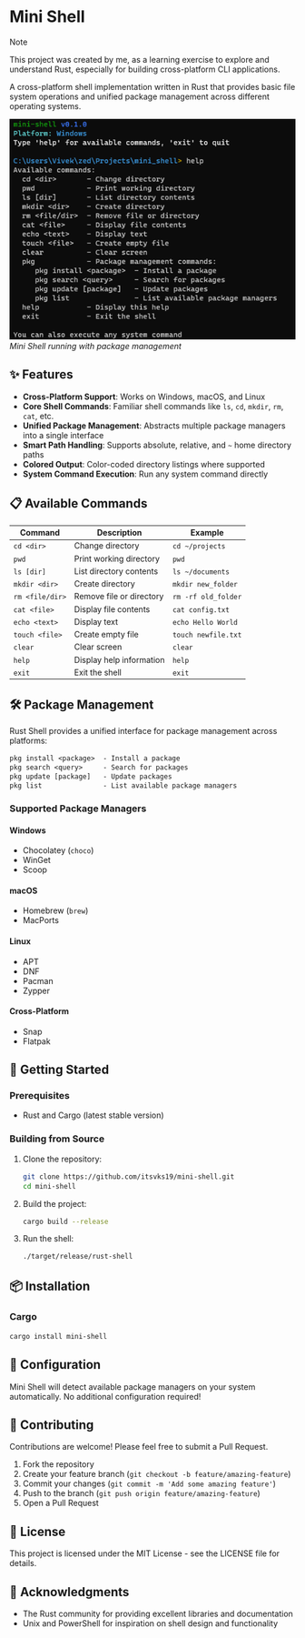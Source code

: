 # Mini Shell

> [!NOTE]
> This project was created by me, as a learning exercise to explore and understand Rust, especially for building cross-platform CLI applications.

A cross-platform shell implementation written in Rust that provides basic file system operations and unified package management across different operating systems.

![Mini Shell Screenshot](images/img.png)
_Mini Shell running with package management_

## ✨ Features

- **Cross-Platform Support**: Works on Windows, macOS, and Linux
- **Core Shell Commands**: Familiar shell commands like `ls`, `cd`, `mkdir`, `rm`, `cat`, etc.
- **Unified Package Management**: Abstracts multiple package managers into a single interface
- **Smart Path Handling**: Supports absolute, relative, and `~` home directory paths
- **Colored Output**: Color-coded directory listings where supported
- **System Command Execution**: Run any system command directly

## 📋 Available Commands

| Command         | Description              | Example             |
| --------------- | ------------------------ | ------------------- |
| `cd <dir>`      | Change directory         | `cd ~/projects`     |
| `pwd`           | Print working directory  | `pwd`               |
| `ls [dir]`      | List directory contents  | `ls ~/documents`    |
| `mkdir <dir>`   | Create directory         | `mkdir new_folder`  |
| `rm <file/dir>` | Remove file or directory | `rm -rf old_folder` |
| `cat <file>`    | Display file contents    | `cat config.txt`    |
| `echo <text>`   | Display text             | `echo Hello World`  |
| `touch <file>`  | Create empty file        | `touch newfile.txt` |
| `clear`         | Clear screen             | `clear`             |
| `help`          | Display help information | `help`              |
| `exit`          | Exit the shell           | `exit`              |

## 🛠️ Package Management

Rust Shell provides a unified interface for package management across platforms:

```
pkg install <package>  - Install a package
pkg search <query>     - Search for packages
pkg update [package]   - Update packages
pkg list               - List available package managers
```

### Supported Package Managers

#### Windows

- Chocolatey (`choco`)
- WinGet
- Scoop

#### macOS

- Homebrew (`brew`)
- MacPorts

#### Linux

- APT
- DNF
- Pacman
- Zypper

#### Cross-Platform

- Snap
- Flatpak

## 🚀 Getting Started

### Prerequisites

- Rust and Cargo (latest stable version)

### Building from Source

1. Clone the repository:

   ```bash
   git clone https://github.com/itsvks19/mini-shell.git
   cd mini-shell
   ```

2. Build the project:

   ```bash
   cargo build --release
   ```

3. Run the shell:
   ```bash
   ./target/release/rust-shell
   ```

## 📦 Installation

### Cargo

```bash
cargo install mini-shell
```

## 🔧 Configuration

Mini Shell will detect available package managers on your system automatically. No additional configuration required!

## 🤝 Contributing

Contributions are welcome! Please feel free to submit a Pull Request.

1. Fork the repository
2. Create your feature branch (`git checkout -b feature/amazing-feature`)
3. Commit your changes (`git commit -m 'Add some amazing feature'`)
4. Push to the branch (`git push origin feature/amazing-feature`)
5. Open a Pull Request

## 📄 License

This project is licensed under the MIT License - see the LICENSE file for details.

## 🙏 Acknowledgments

- The Rust community for providing excellent libraries and documentation
- Unix and PowerShell for inspiration on shell design and functionality
